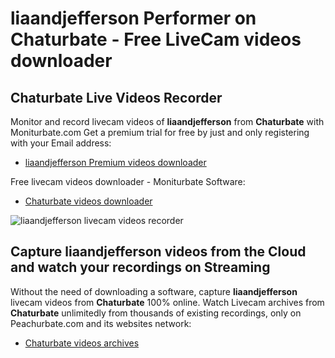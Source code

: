 # liaandjefferson Performer on Chaturbate - Free LiveCam videos downloader

## Chaturbate Live Videos Recorder

Monitor and record livecam videos of **liaandjefferson** from **Chaturbate** with Moniturbate.com
Get a premium trial for free by just and only registering with your Email address:
* [liaandjefferson Premium videos downloader](https://moniturbate.com/request-demo-licence-key.html)

Free livecam videos downloader - Moniturbate Software:
* [Chaturbate videos downloader](https://moniturbate.com/moniturbate-download-software.html)

![liaandjefferson livecam videos recorder](https://peachurnet.com/templates/moniturbate-software.png)


## Capture liaandjefferson videos from the Cloud and watch your recordings on Streaming

Without the need of downloading a software, capture **liaandjefferson** livecam videos from **Chaturbate** 100% online.
Watch Livecam archives from **Chaturbate** unlimitedly from thousands of existing recordings, only on Peachurbate.com and its websites network:
* [Chaturbate videos archives](https://peachurnet.com/)